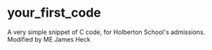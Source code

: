 # your_first_code
A very simple snippet of C code, for Holberton School's admissions.
Modified by ME James Heck
